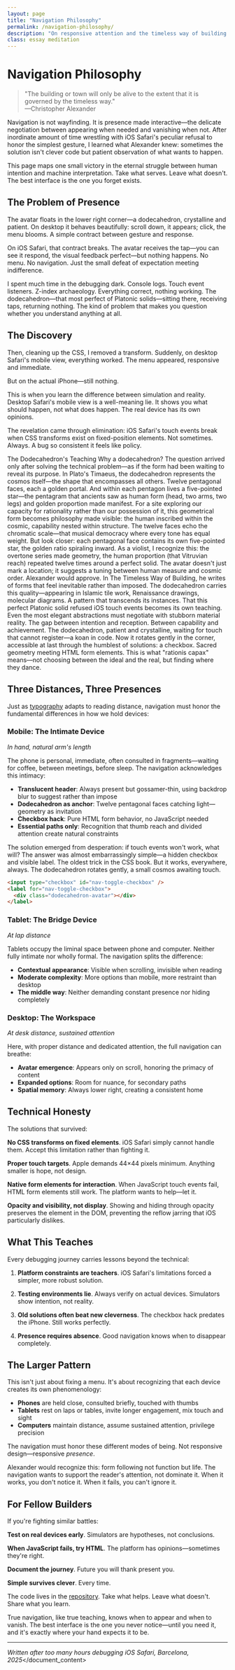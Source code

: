 ```yaml
---
layout: page
title: "Navigation Philosophy"
permalink: /navigation-philosophy/
description: "On responsive attention and the timeless way of building digital spaces"
class: essay meditation
---
```


# Navigation Philosophy

<blockquote class="poetic">
"The building or town will only be alive to the extent that it is governed by the timeless way."<br>
—<span class="small-caps">Christopher Alexander</span>
</blockquote>

<p class="drop-cap">Navigation is not wayfinding. It is presence made interactive—the delicate negotiation between appearing when needed and vanishing when not. After inordinate amount of time wrestling with iOS Safari's peculiar refusal to honor the simplest gesture, I learned what Alexander knew: sometimes the solution isn't clever code but patient observation of what wants to happen.</p>

This page maps one small victory in the eternal struggle between human intention and machine interpretation. Take what serves. Leave what doesn't. The best interface is the one you forget exists.

<div class="ornament philosophical"></div>

## The Problem of Presence

The avatar floats in the lower right corner—a dodecahedron, crystalline and patient. On desktop it behaves beautifully: scroll down, it appears; click, the menu blooms. A simple contract between gesture and response.

On iOS Safari, that contract breaks. The avatar receives the tap—you can see it respond, the visual feedback perfect—but nothing happens. No menu. No navigation. Just the small defeat of expectation meeting indifference.

I spent much time in the debugging dark. Console logs. Touch event listeners. Z-index archaeology. Everything correct, nothing working. The dodecahedron—that most perfect of Platonic solids—sitting there, receiving taps, returning nothing. The kind of problem that makes you question whether you understand anything at all.

<div class="ornament personal"></div>

## The Discovery

Then, cleaning up the CSS, I removed a transform. Suddenly, on desktop Safari's mobile view, everything worked. The menu appeared, responsive and immediate.

But on the actual iPhone—still nothing.

This is when you learn the difference between simulation and reality. Desktop Safari's mobile view is a well-meaning lie. It shows you what should happen, not what does happen. The real device has its own opinions.

The revelation came through elimination: iOS Safari's touch events break when CSS transforms exist on fixed-position elements. Not sometimes. Always. A bug so consistent it feels like policy.

<div class="ornament thought"></div>

The Dodecahedron's Teaching
Why a dodecahedron? The question arrived only after solving the technical problem—as if the form had been waiting to reveal its purpose.
In Plato's Timaeus, the dodecahedron represents the cosmos itself—the shape that encompasses all others. Twelve pentagonal faces, each a golden portal. And within each pentagon lives a five-pointed star—the pentagram that ancients saw as human form (head, two arms, two legs) and golden proportion made manifest. For a site exploring our capacity for rationality rather than our possession of it, this geometrical form becomes philosophy made visible: the human inscribed within the cosmic, capability nested within structure.
The twelve faces echo the chromatic scale—that musical democracy where every tone has equal weight. But look closer: each pentagonal face contains its own five-pointed star, the golden ratio spiraling inward. As a violist, I recognize this: the overtone series made geometry, the human proportion (that Vitruvian reach) repeated twelve times around a perfect solid. The avatar doesn't just mark a location; it suggests a tuning between human measure and cosmic order.
Alexander would approve. In The Timeless Way of Building, he writes of forms that feel inevitable rather than imposed. The dodecahedron carries this quality—appearing in Islamic tile work, Renaissance drawings, molecular diagrams. A pattern that transcends its instances.
That this perfect Platonic solid refused iOS touch events becomes its own teaching. Even the most elegant abstractions must negotiate with stubborn material reality. The gap between intention and reception. Between capability and achievement. The dodecahedron, patient and crystalline, waiting for touch that cannot register—a koan in code.
Now it rotates gently in the corner, accessible at last through the humblest of solutions: a checkbox. Sacred geometry meeting HTML form elements. This is what "rationis capax" means—not choosing between the ideal and the real, but finding where they dance.

<div class="ornament thought"></div>

## Three Distances, Three Presences

Just as [typography](typography-guide-public.md) adapts to reading distance, navigation must honor the fundamental differences in how we hold devices:

### Mobile: The Intimate Device
*In hand, natural arm's length*

The phone is personal, immediate, often consulted in fragments—waiting for coffee, between meetings, before sleep. The navigation acknowledges this intimacy:

- **Translucent header**: Always present but gossamer-thin, using backdrop blur to suggest rather than impose
- **Dodecahedron as anchor**: Twelve pentagonal faces catching light—geometry as invitation
- **Checkbox hack**: Pure HTML form behavior, no JavaScript needed
- **Essential paths only**: Recognition that thumb reach and divided attention create natural constraints

The solution emerged from desperation: if touch events won't work, what will? The answer was almost embarrassingly simple—a hidden checkbox and visible label. The oldest trick in the CSS book. But it works, everywhere, always. The dodecahedron rotates gently, a small cosmos awaiting touch.

```html
<input type="checkbox" id="nav-toggle-checkbox" />
<label for="nav-toggle-checkbox">
  <div class="dodecahedron-avatar"></div>
</label>
```

### Tablet: The Bridge Device
*At lap distance*

Tablets occupy the liminal space between phone and computer. Neither fully intimate nor wholly formal. The navigation splits the difference:

- **Contextual appearance**: Visible when scrolling, invisible when reading
- **Moderate complexity**: More options than mobile, more restraint than desktop
- **The middle way**: Neither demanding constant presence nor hiding completely

### Desktop: The Workspace
*At desk distance, sustained attention*

Here, with proper distance and dedicated attention, the full navigation can breathe:

- **Avatar emergence**: Appears only on scroll, honoring the primacy of content
- **Expanded options**: Room for nuance, for secondary paths
- **Spatial memory**: Always lower right, creating a consistent home

<div class="ornament musical"></div>

## Technical Honesty

The solutions that survived:

**No CSS transforms on fixed elements**. iOS Safari simply cannot handle them. Accept this limitation rather than fighting it.

**Proper touch targets**. Apple demands <span class="oldstyle">44×44</span> pixels minimum. Anything smaller is hope, not design.

**Native form elements for interaction**. When JavaScript touch events fail, HTML form elements still work. The platform wants to help—let it.

**Opacity and visibility, not display**. Showing and hiding through opacity preserves the element in the DOM, preventing the reflow jarring that iOS particularly dislikes.

<div class="ornament section"></div>

## What This Teaches

Every debugging journey carries lessons beyond the technical:

1. **Platform constraints are teachers**. iOS Safari's limitations forced a simpler, more robust solution.

2. **Testing environments lie**. Always verify on actual devices. Simulators show intention, not reality.

3. **Old solutions often beat new cleverness**. The checkbox hack predates the iPhone. Still works perfectly.

4. **Presence requires absence**. Good navigation knows when to disappear completely.

<div class="ornament philosophical"></div>

## The Larger Pattern

This isn't just about fixing a menu. It's about recognizing that each device creates its own phenomenology:

- **Phones** are held close, consulted briefly, touched with thumbs
- **Tablets** rest on laps or tables, invite longer engagement, mix touch and sight
- **Computers** maintain distance, assume sustained attention, privilege precision

The navigation must honor these different modes of being. Not responsive design—responsive *presence*.

Alexander would recognize this: form following not function but life. The navigation wants to support the reader's attention, not dominate it. When it works, you don't notice it. When it fails, you can't ignore it.

<div class="ornament personal"></div>

## For Fellow Builders

If you're fighting similar battles:

**Test on real devices early**. Simulators are hypotheses, not conclusions.

**When JavaScript fails, try HTML**. The platform has opinions—sometimes they're right.

**Document the journey**. Future you will thank present you.

**Simple survives clever**. Every time.

The code lives in the [repository](https://github.com/yourusername/yourrepo). Take what helps. Leave what doesn't. Share what you learn.

<div class="ornament philosophical"></div>

<p class="whisper">
True navigation, like true teaching, knows when to appear and when to vanish. The best interface is the one you never notice—until you need it, and it's exactly where your hand expects it to be.
</p>

---

*Written after too many hours debugging iOS Safari, Barcelona, <span class="oldstyle">2025</span>*</document_content>
</invoke>
